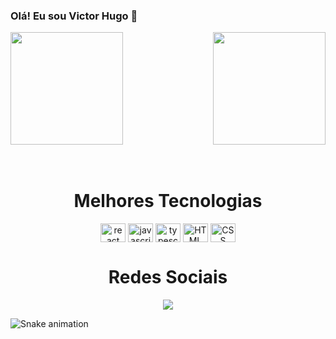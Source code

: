### Olá! Eu sou Victor Hugo 👋

<div>
<img height="180em" src="https://github-readme-stats.vercel.app/api?username=VictorCDev&theme=dracula&show_icons=true"/>
<img align="right" height="180em" src="https://github-readme-stats.vercel.app/api/top-langs/?username=VictorCDev&layout=compact&langs_count=16&theme=dracula"/>
</div>
<br>

<div align="center">
  <div style="display: inline_block"><br>
    <h1 align="center">Melhores Tecnologias</h1>
      <img align="center" alt="react" height="30" width="40" src="https://cdn.jsdelivr.net/gh/devicons/devicon/icons/react/react-original.svg"/>
      <img align="center" alt="javascript" height="30" width="40" src="https://cdn.jsdelivr.net/gh/devicons/devicon/icons/javascript/javascript-original.svg"/>
      <img align="center" alt="typescript" height="30" width="40" src="https://cdn.jsdelivr.net/gh/devicons/devicon/icons/typescript/typescript-original.svg"/>    
      <img align="center" alt="HTML" height="30" width="40" src="https://cdn.jsdelivr.net/gh/devicons/devicon/icons/html5/html5-original.svg"/>
      <img align="center" alt="CSS" height="30" width="40" src="https://cdn.jsdelivr.net/gh/devicons/devicon/icons/css3/css3-original.svg"/>
  </div>

  <h1 align="center">Redes Sociais</h1>
  <a href="https://www.linkedin.com/in/victor-hugo-0326b5b7/" target="_blank"><img src="https://img.shields.io/badge/LinkedIn-0077B5?style=for-the-badge&logo=linkedin&logoColor=white" target="_blank"></a>
</div>

![Snake animation](https://github.com/VictorCDev/VictorCDev/blob/output/github-contribution-grid-snake.svg)
